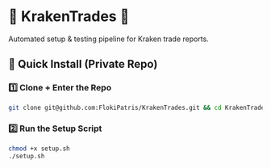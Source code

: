 # 🐙 KrakenTrades 🐙

Automated setup & testing pipeline for Kraken trade reports.

## 🚀 Quick Install (Private Repo)

### 1️⃣ Clone + Enter the Repo

```bash
git clone git@github.com:FlokiPatris/KrakenTrades.git && cd KrakenTrades
```

### 2️⃣ Run the Setup Script
```bash
chmod +x setup.sh
./setup.sh
```

